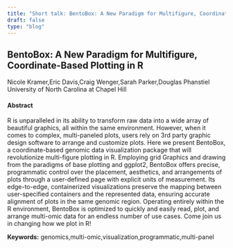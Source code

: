 ```yaml
---
title: "Short talk: BentoBox: A New Paradigm for Multifigure, Coordinate-Based Plotting in R"
draft: false
type: "blog"
---
```


## BentoBox: A New Paradigm for Multifigure, Coordinate-Based Plotting in R
Nicole Kramer,Eric Davis,Craig Wenger,Sarah Parker,Douglas Phanstiel
University of North Carolina at Chapel Hill
#### Abstract

R is unparalleled in its ability to transform raw data into a wide array of beautiful graphics, all within the same environment. However, when it comes to complex, multi-paneled plots, users rely on 3rd party graphic design software to arrange and customize plots. Here we present BentoBox, a coordinate-based genomic data visualization package that will revolutionize multi-figure plotting in R. Employing grid Graphics and drawing from the paradigms of base plotting and ggplot2, BentoBox offers precise, programmatic control over the placement, aesthetics, and arrangements of plots through a user-defined page with explicit units of measurement. Its edge-to-edge, containerized visualizations preserve the mapping between user-specified containers and the represented data, ensuring accurate alignment of plots in the same genomic region. Operating entirely within the R environment, BentoBox is optimized to quickly and easily read, plot, and arrange multi-omic data for an endless number of use cases. Come join us in changing how we plot in R!

**Keywords:** genomics,multi-omic,visualization,programmatic,multi-panel
